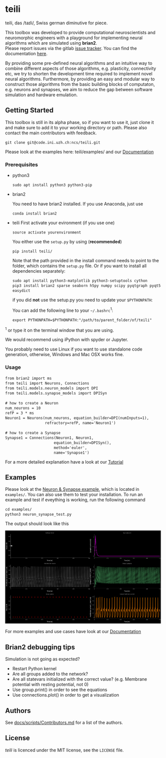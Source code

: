 # teili

teili, das /taɪli/, Swiss german diminutive for piece. <br />

This toolbox was developed to provide computational neuroscientists and neuromorphic engineers with a playground for implementing neural algorithms which are simulated using **brian2**.<br />
Please report issues via the gitlab [issue tracker](https://code.ini.uzh.ch/ncs/teili/issues). You can find the documentation [here](https://teili.readthedocs.io/en/latest/).


By providing some pre-defined neural algorithms and an intuitive way to combine different aspects of those algorithms, e.g. plasticity, connectivity etc, we try to shorten the development time required to implement novel neural algorithms.
Furthermore, by providing an easy and modular way to construct those algorithms from the basic building blocks of computaton, e.g. neurons and synapses, we aim to reduce the gap between software simulation and hardware emulation.

## Getting Started

This toolbox is still in its alpha phase, so if you want to use it, just clone it and make sure to add it to your working directory or path.
Please also contact the main contributors with feedback.

```
git clone git@code.ini.uzh.ch:ncs/teili.git
```

Please look at the examples here: teili/examples/ and our [Documentation](https://teili.readthedocs.io/en/latest/)

### Prerequisites

* python3
    ```
    sudo apt install python3 python3-pip
    ```

* brian2

    You need to have brian2 installed.
    If you use Anaconda, just use

    ```
    conda install brian2
    ```

*  teili
    First activate your evironment (if you use one)
    ```
    source activate yourenvironment
    ```
    You either use the `setup.py` by using (**recommended**)
    ```
    pip install teili/
    ```
    Note that the path provided in the install command needs to point to the folder, which contains the `setup.py` file.
    Or if you want to install all dependencies separately:
    ```
    sudo apt install python3-matplotlib python3-setuptools cython
    pip3 install brian2 sparse seaborn h5py numpy scipy pyqtgraph pyqt5 easydict
    ```
    if you did **not** use the setup.py you need to update your `$PYTHONPATH`:

    You can add the following line to your `~/.bashrc`<sup>1</sup>:
    ```
    export PYTHONPATH=$PYTHONPATH:"/path/to/parent_folder/of/teili"
    ```

<sup>1</sup> or type it on the terminal window that you are using.

We would recommend using iPython with spyder or Jupyter.

You probably need to use Linux if you want to use standalone code generation,
otherwise, Windows and Mac OSX works fine.

### Usage

```
from brian2 import ms
from teili import Neurons, Connections
from teili.models.neuron_models import DPI
from teili.models.synapse_models import DPISyn

# how to create a Neuron
num_neurons = 10
refP = 3 * ms
Neuron1 = Neurons(num_neurons, equation_builder=DPI(numInputs=1),
                  refractory=refP, name='Neuron1')

# how to create a Synapse
Synapse1 = Connections(Neuron1, Neuron1,
                      equation_builder=DPISyn(),
                      method='euler',
                      name='Synapse1')
```
For a more detailed explanation have a look at our [Tutorial](https://teili.readthedocs.io/en/latest/scripts/Tutorials.html)
## Examples
Please look at the [Neuron & Synapse example](https://teili.readthedocs.io/en/latest/scripts/Tutorials.html#neuron-synapse-tutorial), which is located in `examples/`.
You can also use them to test your installation.
To run an example and test if eveything is working, run the following command
```
cd examples/
python3 neuron_synapse_test.py
```
The output should look like this

<img src="docs/scripts/fig/neuron_synapse_test.png" width="550" height="300">

For more examples and use cases have look at our [Documentation](https://teili.readthedocs.io/en/latest/index.html)


## Brian2 debugging tips
Simulation is not going as expected?
* Restart Python kernel
* Are all groups added to the network?
* Are all statevars initialized with the correct value? (e.g. Membrane potential with resting potential, not 0)
* Use group.print() in order to see the equations
* Use connections.plot() in order to get a visualization



## Authors
See [docs/scripts/Contributors.md](https://teili.readthedocs.io/en/latest/scripts/Contributors.html) for a list of the authors.


## License
_teili_ is licenced under the MIT license, see the `LICENSE` file.

